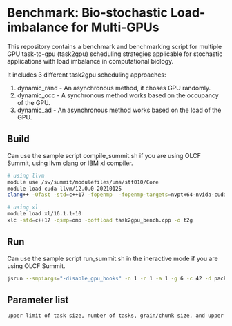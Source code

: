 # Benchmark: Bio-stochastic Load-imbalance for Multi-GPUs
This repository contains a benchmark and benchmarking script for multiple GPU task-to-gpu (task2gpu) scheduling strategies applicable for stochastic applications with load imbalance in computational biology. 

It includes 3 different task2gpu scheduling approaches: 

1. dynamic_rand - An asynchronous method, it choses GPU randomly.
2. dynamic_occ - A synchronous method works based on the occupancy of the GPU. 
3. dynamic_ad - An asynchronous method works based on the load of the GPU. 

## Build
Can use the sample script compile_summit.sh if you are using OLCF Summit, using llvm clang or IBM xl compiler. 
```zsh
# using llvm
module use /sw/summit/modulefiles/ums/stf010/Core
module load cuda llvm/12.0.0-20210125
clang++ -Ofast -std=c++17 -fopenmp  -fopenmp-targets=nvptx64-nvida-cuda --cuda-path=${OLCF_CUDA_ROOT} task2gpu_bench.cpp -o t2g 

# using xl
module load xl/16.1.1-10
xlc -std=c++17 -qsmp=omp -qoffload task2gpu_bench.cpp -o t2g
``` 
## Run
Can use the sample script run_summit.sh in the ineractive mode if you are using OLCF Summit.
```zsh 
jsrun --smpiargs="-disable_gpu_hooks" -n 1 -r 1 -a 1 -g 6 -c 42 -d packed -b rs -l CPU-CPU ./t2g 256 512 1 10  
``` 
## Parameter list
```zsh 
upper limit of task size, number of tasks, grain/chunk size, and upper limit of the convergent rate 
``` 
 
